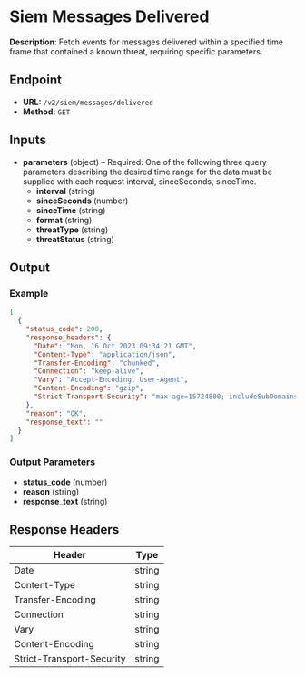 # Siem Messages Delivered

**Description**: Fetch events for messages delivered within a specified time frame that contained a known threat, requiring specific parameters.

## Endpoint

- **URL:** `/v2/siem/messages/delivered`
- **Method:** `GET`
## Inputs

- **parameters** (object) – Required: One of the following three query parameters describing the desired time range for the data must be supplied with each request interval, sinceSeconds, sinceTime.
  - **interval** (string)
  - **sinceSeconds** (number)
  - **sinceTime** (string)
  - **format** (string)
  - **threatType** (string)
  - **threatStatus** (string)
## Output

### Example

```json
[
  {
    "status_code": 200,
    "response_headers": {
      "Date": "Mon, 16 Oct 2023 09:34:21 GMT",
      "Content-Type": "application/json",
      "Transfer-Encoding": "chunked",
      "Connection": "keep-alive",
      "Vary": "Accept-Encoding, User-Agent",
      "Content-Encoding": "gzip",
      "Strict-Transport-Security": "max-age=15724800; includeSubDomains"
    },
    "reason": "OK",
    "response_text": ""
  }
]
```
### Output Parameters

- **status_code** (number)
- **reason** (string)
- **response_text** (string)
## Response Headers

| Header | Type |
|--------|------|
| Date | string |
| Content-Type | string |
| Transfer-Encoding | string |
| Connection | string |
| Vary | string |
| Content-Encoding | string |
| Strict-Transport-Security | string |